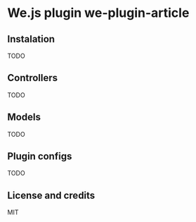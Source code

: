 # We.js plugin we-plugin-article

## Instalation
TODO

## Controllers
TODO

## Models
TODO

## Plugin configs
TODO

## License and credits

MIT
